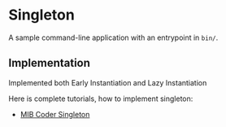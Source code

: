 # Singleton

A sample command-line application with an entrypoint in `bin/`.

## Implementation

Implemented both Early Instantiation and Lazy Instantiation

Here is complete tutorials, how to implement singleton:

- [MIB Coder Singleton](https://mibcoder.com/how-to-create-a-singleton-class-in-dart-with-3-easy-steps/)


